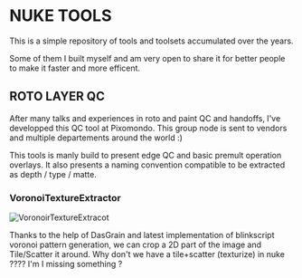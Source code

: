 # NUKE TOOLS

This is a simple repository of tools and toolsets accumulated over the years.

Some of them I built myself and am very open to share it for better people to make it faster and more efficent.

## ROTO LAYER QC

After many talks and experiences in roto and paint QC and handoffs, I've developped this QC tool at Pixomondo.
This group node is sent to vendors and multiple departements around the world :) 

This tools is manly build to present edge QC and basic premult operation overlays.
It also presents a naming convention compatible to be extracted as depth / type / matte. 

### VoronoiTextureExtractor

![VoronoirTextureExtracot](https://user-images.githubusercontent.com/17770267/169202304-e38bea1e-bde2-4fb3-9ee0-fe6cd8ced3b2.jpg)

Thanks to the help of DasGrain and latest implementation of blinkscript voronoi pattern generation, we can crop a 2D part of the image
and Tile/Scatter it around. Why don't we have a tile+scatter (texturize) in nuke ???? I'm I missing something ? 
